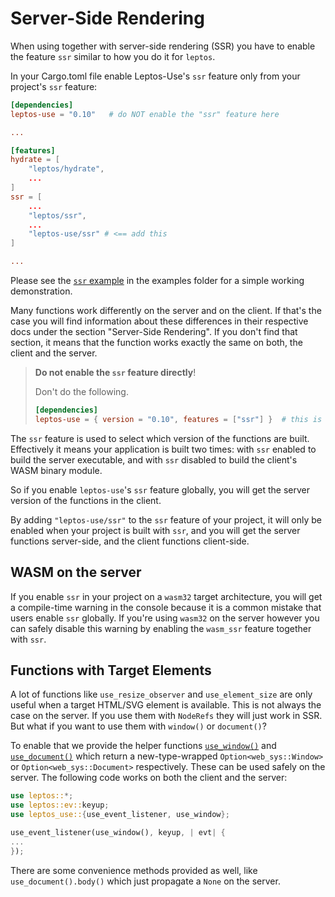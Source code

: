 # Server-Side Rendering

When using together with server-side rendering (SSR) you have to enable the feature `ssr` similar to
how you do it for `leptos`.

In your Cargo.toml file enable Leptos-Use's `ssr` feature only from your project's `ssr` feature:

```toml
[dependencies]
leptos-use = "0.10"   # do NOT enable the "ssr" feature here

...

[features]
hydrate = [
    "leptos/hydrate",
    ...
]
ssr = [
    ...
    "leptos/ssr",
    ...
    "leptos-use/ssr" # <== add this
]

...
```

Please see the [`ssr` example](https://github.com/synphonyte/leptos-use/blob/main/examples/ssr) in the examples folder
for a simple working demonstration.

Many functions work differently on the server and on the client. If that's the case you will
find information about these differences in their respective docs under the section "Server-Side Rendering".
If you don't find that section, it means that the function works exactly the same on both, the client
and the server.

> **Do not enable the `ssr` feature directly**!
>
> Don't do the following.
> ```toml
> [dependencies]
> leptos-use = { version = "0.10", features = ["ssr"] }  # this is wrong
> ```

The `ssr` feature is used to select which version of the functions are built.
Effectively it means your application is built two times: with `ssr` enabled to
build the server executable, and with `ssr` disabled to build the client's WASM
binary module.

So if you enable `leptos-use`'s `ssr` feature globally, you will get the server
version of the functions in the client.

By adding `"leptos-use/ssr"` to the `ssr` feature of your project, it will only
be enabled when your project is built with `ssr`, and you will get the server
functions server-side, and the client functions client-side.

## WASM on the server

If you enable `ssr` in your project on a `wasm32` target architecture, you will get
a compile-time warning in the console because it is a common mistake that users enable `ssr` globally.
If you're using `wasm32` on the server however you can safely disable this warning by
enabling the `wasm_ssr` feature together with `ssr`.

## Functions with Target Elements

A lot of functions like `use_resize_observer` and `use_element_size` are only useful when a target HTML/SVG element is
available. This is not always the case on the server. If you use them with `NodeRefs` they will just work in SSR.
But what if you want to use them with `window()` or `document()`?

To enable that we provide the helper functions [`use_window()`](elements/use_window.md)
and [`use_document()`](elements/use_document.md) which return
a new-type-wrapped `Option<web_sys::Window>` or `Option<web_sys::Document>` respectively. These can be
used safely on the server. The following code works on both the client and the server:

```rust
use leptos::*;
use leptos::ev::keyup;
use leptos_use::{use_event_listener, use_window};

use_event_listener(use_window(), keyup, | evt| {
...
});
```

There are some convenience methods provided as well, like `use_document().body()` which
just propagate a `None` on the server.

